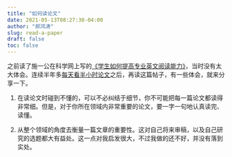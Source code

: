 ```yaml
---
title: "如何读论文"
date: 2021-05-13T08:27:30-04:00
author: "郝鸿涛"
slug: read-a-paper
draft: false
toc: false
---
```


之前读了施一公在科学网上写的[《学生如何提高专业英文阅读能力》](http://blog.sciencenet.cn/blog-46212-350496.html)，当时没有太大体会。连续半年多[每天看半小时论文](/en/apad/)之后，再读这篇帖子，有一些体会，就来分享一下。

1. 在读论文时碰到不懂的，可以不必纠结于细节，你不可能把每一篇论文都读得非常细。但是，对于你所在领域内非常重要的论文，要一字一句地认真读完、读懂。

2. 从整个领域的角度去衡量一篇文章的重要性。这对自己将来审稿，以及自己研究的选题都大有益处。这一点对我启发很大，不过我做的还不好，并没有落到实处。